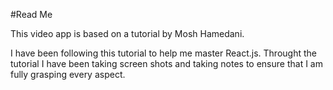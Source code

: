 #Read Me

This video app is based on a tutorial by Mosh Hamedani.

I have been following this tutorial to help me master React.js. Throught the tutorial I have been taking screen shots and taking notes to ensure that I am fully grasping every aspect.
